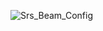 ![Srs_Beam_Config](https://github.com/kocaksey/SRS_Beam_Config/assets/83529848/a279d9c2-3b22-4d24-97c4-463ae1e80d1a)

